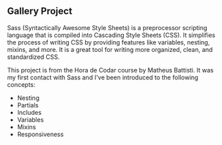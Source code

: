 ## Gallery Project

Sass (Syntactically Awesome Style Sheets) is a preprocessor scripting language that is compiled into Cascading Style Sheets (CSS). It simplifies the process of writing CSS by providing features like variables, nesting, mixins, and more. It is a great tool for writing more organized, clean, and standardized CSS.

This project is from the Hora de Codar course by Matheus Battisti. It was my first contact with Sass and I've been introduced to the following concepts:

* Nesting
* Partials
* Includes
* Variables
* Mixins
* Responsiveness
